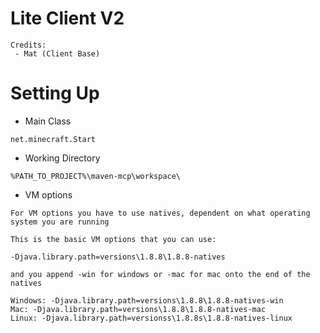 
# Lite Client V2
```
Credits:
 - Mat (Client Base)
```

# Setting Up
* Main Class
```
net.minecraft.Start
```
* Working Directory
```
%PATH_TO_PROJECT%\maven-mcp\workspace\
```
* VM options
```
For VM options you have to use natives, dependent on what operating system you are running

This is the basic VM options that you can use:

-Djava.library.path=versions\1.8.8\1.8.8-natives

and you append -win for windows or -mac for mac onto the end of the natives

Windows: -Djava.library.path=versions\1.8.8\1.8.8-natives-win
Mac: -Djava.library.path=versions\1.8.8\1.8.8-natives-mac
Linux: -Djava.library.path=versionss\1.8.8s\1.8.8-natives-linux
```
